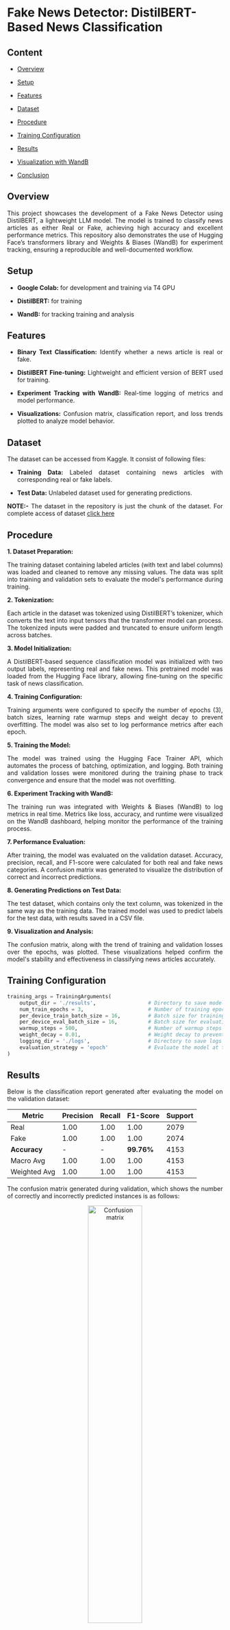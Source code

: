 # Fake News Detector: DistilBERT-Based News Classification

## Content

- [Overview](!overview)

- [Setup](!setup)

- [Features](!features)

- [Dataset](!dataset)

- [Procedure](!procedure)

- [Training Configuration](!training-configuration)

- [Results](!results)

- [Visualization with WandB](!visualization-with-wandb)

- [Conclusion](!conclusion)

## Overview

<div align = "justify">

This project showcases the development of a Fake News Detector using DistilBERT, a lightweight LLM model. The model is trained to classify news articles as either Real or Fake, achieving high accuracy and excellent performance metrics. This repository also demonstrates the use of Hugging Face’s transformers library and Weights & Biases (WandB) for experiment tracking, ensuring a reproducible and well-documented workflow.

## Setup

- **Google Colab:** for development and training via T4 GPU

- **DistilBERT:** for training

- **WandB:** for tracking training and analysis

## Features

- **Binary Text Classification:** Identify whether a news article is real or fake.
  
- **DistilBERT Fine-tuning:** Lightweight and efficient version of BERT used for training.

- **Experiment Tracking with WandB:** Real-time logging of metrics and model performance.

- **Visualizations:** Confusion matrix, classification report, and loss trends plotted to analyze model behavior.

## Dataset

The dataset can be accessed from Kaggle. It consist of following files: 

- **Training Data:** Labeled dataset containing news articles with corresponding real or fake labels.

- **Test Data:** Unlabeled dataset used for generating predictions.

**NOTE:-** The dataset in the repository is just the chunk of the dataset. For complete access of dataset [click here](https://www.kaggle.com/competitions/smm-hw2-fakenewsdetecion/data) 

## Procedure

**1. Dataset Preparation:**

The training dataset containing labeled articles (with text and label columns) was loaded and cleaned to remove any missing values. The data was split into training and validation sets to evaluate the model's performance during training.

**2. Tokenization:**

Each article in the dataset was tokenized using DistilBERT’s tokenizer, which converts the text into input tensors that the transformer model can process. The tokenized inputs were padded and truncated to ensure uniform length across batches.

**3. Model Initialization:**

A DistilBERT-based sequence classification model was initialized with two output labels, representing real and fake news. This pretrained model was loaded from the Hugging Face library, allowing fine-tuning on the specific task of news classification.

**4. Training Configuration:**

Training arguments were configured to specify the number of epochs (3), batch sizes, learning rate warmup steps and weight decay to prevent overfitting. The model was also set to log performance metrics after each epoch.

**5. Training the Model:**

The model was trained using the Hugging Face Trainer API, which automates the process of batching, optimization, and logging. Both training and validation losses were monitored during the training phase to track convergence and ensure that the model was not overfitting.

**6. Experiment Tracking with WandB:**

The training run was integrated with Weights & Biases (WandB) to log metrics in real time. Metrics like loss, accuracy, and runtime were visualized on the WandB dashboard, helping monitor the performance of the training process.

**7. Performance Evaluation:**

After training, the model was evaluated on the validation dataset. Accuracy, precision, recall, and F1-score were calculated for both real and fake news categories. A confusion matrix was generated to visualize the distribution of correct and incorrect predictions.

**8. Generating Predictions on Test Data:**

The test dataset, which contains only the text column, was tokenized in the same way as the training data. The trained model was used to predict labels for the test data, with results saved in a CSV file.

**9. Visualization and Analysis:**

The confusion matrix, along with the trend of training and validation losses over the epochs, was plotted. These visualizations helped confirm the model's stability and effectiveness in classifying news articles accurately.

## Training Configuration

```python
training_args = TrainingArguments(
    output_dir = './results',                 # Directory to save model checkpoints
    num_train_epochs = 3,                     # Number of training epochs
    per_device_train_batch_size = 16,         # Batch size for training
    per_device_eval_batch_size = 16,          # Batch size for evaluation
    warmup_steps = 500,                       # Number of warmup steps
    weight_decay = 0.01,                      # Weight decay to prevent overfitting
    logging_dir = './logs',                   # Directory to save logs
    evaluation_strategy = 'epoch'             # Evaluate the model at the end of each epoch
)
```

## Results
  
Below is the classification report generated after evaluating the model on the validation dataset:

<div align = "center">

| Metric      | Precision | Recall | F1-Score | Support |
|-------------|-----------|--------|----------|---------|
| Real        | 1.00      | 1.00   | 1.00     | 2079    |
| Fake        | 1.00      | 1.00   | 1.00     | 2074    |
| **Accuracy**| -         | -      | **99.76%**| 4153   |
| Macro Avg   | 1.00      | 1.00   | 1.00     | 4153    |
| Weighted Avg| 1.00      | 1.00   | 1.00     | 4153    |

</div>

The confusion matrix generated during validation, which shows the number of correctly and incorrectly predicted instances is as follows:

<div align = "center">
    <img src = "https://github.com/user-attachments/assets/09c6e175-458d-4e41-88cd-69385772029d" alt = "Confusion matrix" width = 50%>
</div>

The training and validation loss over 3 epochs are as follows:

<div align = "center">
  
| Epoch | Training Loss | Validation Loss |
|-------|---------------|-----------------|
| 1     | 0.0317        | 0.0188          |
| 2     | 0.0139        | 0.0113          |
| 3     | 0.0007        | 0.0126          |

</div>

## Visualization with WandB

During training, key metrics such as runtime, loss, and steps per second were logged using Weights & Biases (WandB). Below are key insights from the WandB visualizations:

**1. Loss Trend:** Validation loss decreased consistently, indicating convergence.

**2. Steps per Second:** Measured across epochs to monitor efficiency.

**3. Runtime Analysis:** Helps identify any bottlenecks during training.

The visualization are as follows:

![weights and bias](https://github.com/user-attachments/assets/7a59de46-1de8-40e4-b154-fa04a0195c0f)

## Conclusion

This project demonstrates a powerful and efficient approach to solving the fake news detection problem using `DistilBERT`. The model achieves a 99.76% accuracy on the validation set, with near-perfect precision, recall, and F1-score across both classes. With tools like `WandB`, the project provides a reproducible and transparent workflow, making it easy to track and improve model performance over time.

This model can be further improved by:

- Fine-tuning on larger datasets.

- Implementing hyperparameter optimization using WandB sweeps.

- Deploying the model as an API for real-time fake news detection.

</div>

## Credits

- **Kaggle:** for fake news dataset

## Contributing

Contributions are welcome. Please fork the repository and submit a pull request for any enhancements or bug fixes.

## License

This project is licensed under the MIT License.
